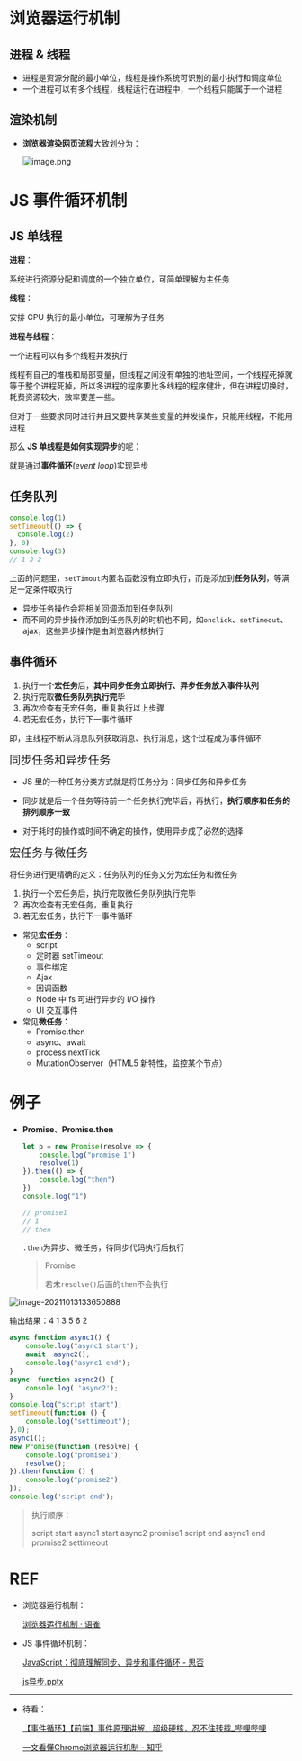 # 浏览器运行机制

## 进程 & 线程

- 进程是资源分配的最小单位，线程是操作系统可识别的最小执行和调度单位
- 一个进程可以有多个线程，线程运行在进程中，一个线程只能属于一个进程



## 渲染机制

+ **浏览器渲染网页流程**大致划分为：

    ![image.png](https://cdn.nlark.com/yuque/0/2022/png/12501428/1644843707536-28786934-17b5-4d2d-a4de-6c4f28a8fc26.png)



# JS 事件循环机制

## JS 单线程

**进程**：

系统进行资源分配和调度的一个独立单位，可简单理解为主任务

**线程**：

安排 CPU 执行的最小单位，可理解为子任务

**进程与线程**：

一个进程可以有多个线程并发执行

线程有自己的堆栈和局部变量，但线程之间没有单独的地址空间，一个线程死掉就等于整个进程死掉，所以多进程的程序要比多线程的程序健壮，但在进程切换时，耗费资源较大，效率要差一些。

但对于一些要求同时进行并且又要共享某些变量的并发操作，只能用线程，不能用进程



那么 **JS 单线程是如何实现异步**的呢：

就是通过**事件循环**(*event loop*)实现异步



## 任务队列

```js
console.log(1)
setTimeout(() => {
  console.log(2)
}, 0)
console.log(3)
// 1 3 2
```

上面的问题里，`setTimout`内匿名函数没有立即执行，而是添加到**任务队列**，等满足一定条件取执行



+ 异步任务操作会将相关回调添加到任务队列
+ 而不同的异步操作添加到任务队列的时机也不同，如`onclick`、`setTimeout`、ajax，这些异步操作是由浏览器内核执行



## 事件循环

1. 执行一个**宏任务**后，**其中同步任务立即执行、异步任务放入事件队列**
2. 执行完取**微任务队列执行完**毕
3. 再次检查有无宏任务，重复执行以上步骤
4. 若无宏任务，执行下一事件循环

即，主线程不断从消息队列获取消息、执行消息，这个过程成为事件循环



<span style="font-size:20px">同步任务和异步任务</span>

+ JS 里的一种任务分类方式就是将任务分为：同步任务和异步任务

+ 同步就是后一个任务等待前一个任务执行完毕后，再执行，**执行顺序和任务的排列顺序一致**

+ 对于耗时的操作或时间不确定的操作，使用异步成了必然的选择



<span style="font-size:20px">宏任务与微任务</span>

将任务进行更精确的定义：任务队列的任务又分为宏任务和微任务

1. 执行一个宏任务后，执行完取微任务队列执行完毕
2. 再次检查有无宏任务，重复执行
3. 若无宏任务，执行下一事件循环

+ 常见**宏任务**：
    + script
    + 定时器 setTimeout
    + 事件绑定
    + Ajax
    + 回调函数
    + Node 中 fs 可进行异步的 I/O 操作
    + UI 交互事件
+ 常见**微任务：**
    + Promise.then
    + async、await
    + process.nextTick
    + MutationObserver（HTML5 新特性，监控某个节点）	



# 例子

+ **Promise**、**Promise.then**

    ```js
    let p = new Promise(resolve => {
        console.log("promise 1")
        resolve(1)
    }).then(() => {
        console.log("then")
    })
    console.log("1")
    
    // promise1
    // 1
    // then
    ```

    `.then`为异步、微任务，待同步代码执行后执行

    > Promise
    >
    > 若未`resolve()`后面的`then`不会执行



![image-20211013133650888](https://gitee.com/ethereal-bang/images/raw/master/20211013133658.png)

输出结果：4 1 3 5 6 2



```js
async function async1() {
    console.log("async1 start");
    await  async2();
    console.log("async1 end");
}
async  function async2() {
    console.log( 'async2');
}
console.log("script start");
setTimeout(function () {
    console.log("settimeout");
},0);
async1();
new Promise(function (resolve) {
    console.log("promise1");
    resolve();
}).then(function () {
    console.log("promise2");
});
console.log('script end');
```

> 执行顺序：
>
> script start
> async1 start
> async2
> promise1
> script end
> async1 end
> promise2
> settimeout



# REF

+ 浏览器运行机制：

    [浏览器运行机制 · 语雀](https://www.yuque.com/ldfgqb/fpkor3/mxkdfk)

+ JS 事件循环机制：

    [JavaScript：彻底理解同步、异步和事件循环 - 思否](https://segmentfault.com/a/1190000004322358)

    [js异步.pptx]()

<hr>

+ 待看：

    [【事件循环】【前端】事件原理讲解，超级硬核，忍不住转载_哔哩哔哩](https://www.bilibili.com/video/BV1K4411D7Jb/?spm_id_from=333.788.recommend_more_video.3)

    [一文看懂Chrome浏览器运行机制 - 知乎](https://zhuanlan.zhihu.com/p/102149546)
